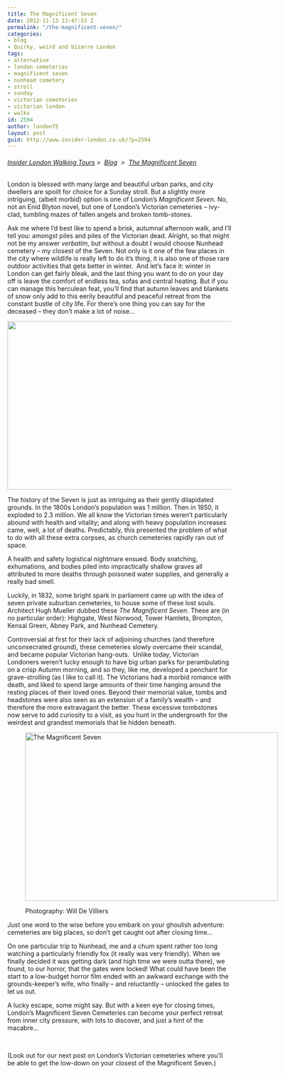 ```yaml
---
title: The Magnificent Seven
date: 2012-11-13 13:47:53 Z
permalink: "/the-magnificent-seven/"
categories:
- blog
- Quirky, weird and bizarre London
tags:
- alternative
- london cemeteries
- magnificent seven
- nunhead cemetery
- stroll
- sunday
- victorian cemeteries
- victorian london
- walks
id: 2594
author: london75
layout: post
guid: http://www.insider-london.co.uk/?p=2594
---
```


###### [Insider London Walking Tours](http://www.insider-london.co.uk "Insider London home page") >  [Blog](http://www.insider-london.co.uk/blog/ "Insider London Blog")  >  [The Magnificent Seven](http://www.insider-london.co.uk/blog/2012/11/13/the-magnificent-seven/ "The Magnificent Seven")

London is blessed with many large and beautiful urban parks, and city dwellers are spoilt for choice for a Sunday stroll. But a slightly more intriguing, (albeit morbid) option is one of London’s _Magnificent Seven._ No, not an Enid Blyton novel, but one of London’s Victorian cemeteries &#8211; ivy-clad, tumbling mazes of fallen angels and broken tomb-stones.

Ask me where I’d best like to spend a brisk, autumnal afternoon walk, and I’ll tell you: amongst piles and piles of the Victorian dead. Alright, so that might not be my answer _verbatim_, but without a doubt I would choose Nunhead cemetery &#8211; my closest of the Seven. Not only is it one of the few places in the city where wildlife is really left to do it’s thing, it is also one of those rare outdoor activities that gets better in winter.  And let’s face it: winter in London can get fairly bleak, and the last thing you want to do on your day off is leave the comfort of endless tea, sofas and central heating. But if you can manage this herculean feat, you’ll find that autumn leaves and blankets of snow only add to this eerily beautiful and peaceful retreat from the constant bustle of city life. For there’s one thing you can say for the deceased &#8211; they don’t make a lot of noise…

<p style="text-align: left">
  <a href="http://www.insider-london.co.uk/wp-content/uploads/2012/11/nunhead12.jpg"><img class="size-full wp-image-2627 aligncenter" src="http://www.insider-london.co.uk/wp-content/uploads/2012/11/nunhead12.jpg" alt="" width="569" height="379" /></a>
</p>

The history of the Seven is just as intriguing as their gently dilapidated grounds. In the 1800s London’s population was 1 million. Then in 1850, it exploded to 2.3 million. We all know the Victorian times weren’t particularly abound with health and vitality; and along with heavy population increases came, well, a lot of deaths. Predictably, this presented the problem of what to do with all these extra corpses, as church cemeteries rapidly ran out of space.

A health and safety logistical nightmare ensued. Body snatching, exhumations, and bodies piled into impractically shallow graves all attributed to more deaths through poisoned water supplies, and generally a really bad smell.

Luckily, in 1832, some bright spark in parliament came up with the idea of seven private suburban cemeteries, to house some of these lost souls. Architect Hugh Mueller dubbed these _The Magnificent Seven._ These are (in no particular order): Highgate, West Norwood, Tower Hamlets, Brompton, Kensal Green, Abney Park, and Nunhead Cemetery.

Controversial at first for their lack of adjoining churches (and therefore unconsecrated ground), these cemeteries slowly overcame their scandal, and became popular Victorian hang-outs.  Unlike today, Victorian Londoners weren’t lucky enough to have big urban parks for perambulating on a crisp Autumn morning, and so they, like me, developed a penchant for grave-strolling (as I like to call it). The Victorians had a morbid romance with death, and liked to spend large amounts of their time hanging around the resting places of their loved ones. Beyond their memorial value, tombs and headstones were also seen as an extension of a family’s wealth &#8211; and therefore the more extravagant the better. These excessive tombstones now serve to add curiosity to a visit, as you hunt in the undergrowth for the weirdest and grandest memorials that lie hidden beneath.<figure id="attachment_2628" style="width: 569px" class="wp-caption aligncenter">

[<img class="size-full wp-image-2628" src="http://www.insider-london.co.uk/wp-content/uploads/2012/11/nunhead2.jpg" alt="The Magnificent Seven" width="569" height="379" />](http://www.insider-london.co.uk/wp-content/uploads/2012/11/nunhead2.jpg)<figcaption class="wp-caption-text">Photography: Will De Villiers</figcaption></figure> 

Just one word to the wise before you embark on your ghoulish adventure: cemeteries are big places, so don&#8217;t get caught out after closing time&#8230;

On one particular trip to Nunhead, me and a chum spent rather too long watching a particularly friendly fox (it really was very friendly). When we finally decided it was getting dark (and high time we were outta there), we found, to our horror, that the gates were locked! What could have been the start to a low-budget horror film ended with an awkward exchange with the grounds-keeper&#8217;s wife, who finally &#8211; and reluctantly &#8211; unlocked the gates to let us out.

A lucky escape, some might say. But with a keen eye for closing times, London&#8217;s Magnificent Seven Cemeteries can become your perfect retreat from inner city pressure, with lots to discover, and just a hint of the macabre&#8230;

&nbsp;

(Look out for our next post on London&#8217;s Victorian cemeteries where you&#8217;ll be able to get the low-down on your closest of the Magnificent Seven.)